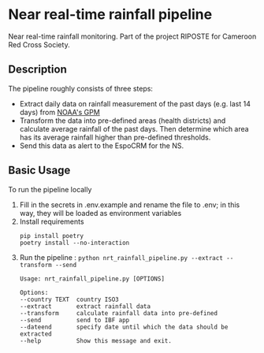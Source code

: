 # Near real-time rainfall pipeline

Near real-time rainfall monitoring. Part of the project RIPOSTE for Cameroon Red Cross Society.

## Description
The pipeline roughly consists of three steps:

- Extract daily data on rainfall measurement of the past days (e.g. last 14 days) from [NOAA's GPM](https://gpm.nasa.gov/data/directory)
- Transform the data into pre-defined areas (health districts) and calculate average rainfall of the past days. Then determine which area has its average rainfall higher than pre-defined thresholds.
- Send this data as alert to the EspoCRM for the NS.

## Basic Usage
To run the pipeline locally

1. Fill in the secrets in .env.example and rename the file to .env; in this way, they will be loaded as environment variables
2. Install requirements
    ```
    pip install poetry
    poetry install --no-interaction
    ```
3. Run the pipeline : `python nrt_rainfall_pipeline.py --extract --transform --send`
    ```
    Usage: nrt_rainfall_pipeline.py [OPTIONS]

    Options:
    --country TEXT  country ISO3
    --extract       extract rainfall data
    --transform     calculate rainfall data into pre-defined
    --send          send to IBF app
    --dateend       specify date until which the data should be extracted
    --help          Show this message and exit.
    ```
